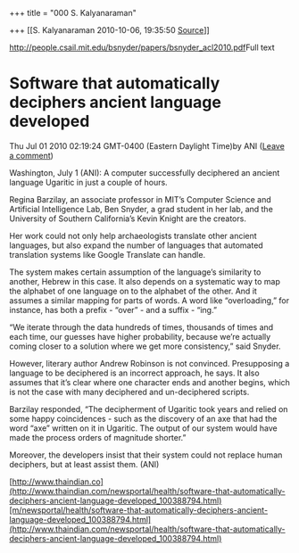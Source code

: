 +++
title = "000 S. Kalyanaraman"

+++
[[S. Kalyanaraman	2010-10-06, 19:35:50 [Source](https://groups.google.com/g/bvparishat/c/8xNikEAH1NU)]]



<http://people.csail.mit.edu/bsnyder/papers/bsnyder_acl2010.pdf>Full text  
  

# Software that automatically deciphers ancient language developed

Thu Jul 01 2010 02:19:24 GMT-0400 (Eastern Daylight Time)by ANI ([Leave a comment](http://www.thaindian.com/newsportal/health/software-that-automatically-deciphers-ancient-language-developed_100388794.html#comments "Comments on Software that automatically deciphers ancient language developed"))

Washington, July 1 (ANI): A computer successfully deciphered an ancient language Ugaritic in just a couple of hours.

Regina Barzilay, an associate professor in MIT’s Computer Science and Artificial Intelligence Lab, Ben Snyder, a grad student in her lab, and the University of Southern California’s Kevin Knight are the creators.

Her work could not only help archaeologists translate other ancient languages, but also expand the number of languages that automated translation systems like Google Translate can handle.

The system makes certain assumption of the language’s similarity to another, Hebrew in this case. It also depends on a systematic way to map the alphabet of one language on to the alphabet of the other. And it assumes a similar mapping for parts of words. A word like “overloading,” for instance, has both a prefix - “over” - and a suffix - “ing.”

“We iterate through the data hundreds of times, thousands of times and each time, our guesses have higher probability, because we’re actually coming closer to a solution where we get more consistency,” said Snyder.

However, literary author Andrew Robinson is not convinced. Presupposing a language to be deciphered is an incorrect approach, he says. It also assumes that it’s clear where one character ends and another begins, which is not the case with many deciphered and un-deciphered scripts.

Barzilay responded, “The decipherment of Ugaritic took years and relied on some happy coincidences - such as the discovery of an axe that had the word “axe” written on it in Ugaritic. The output of our system would have made the process orders of magnitude shorter.”

Moreover, the developers insist that their system could not replace human deciphers, but at least assist them. (ANI)

[http://www.thaindian.co](http://www.thaindian.com/newsportal/health/software-that-automatically-deciphers-ancient-language-developed_100388794.html)[m/newsportal/health/software-that-automatically-deciphers-ancient-language-developed_100388794.html](http://www.thaindian.com/newsportal/health/software-that-automatically-deciphers-ancient-language-developed_100388794.html)

  

  

  

